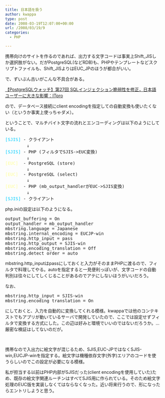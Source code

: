 ```yaml
---
title: 日本語を扱う
author: kwappa
type: post
date: 2008-03-19T12:07:00+00:00
url: /2008/03/19/9
categories:
  - PHP

---
```

携帯向けのサイトを作るのであれば、出力する文字コードは事実上Shift\_JISしか選択肢がない。だがPostgreSQL(などRDB)も、PHPやテンプレートなどスクリプトファイルも、Shift\_JISよりはEUC_JPのほうが都合がいい。

で、ずいぶん古いがこんな不具合がある。

[【PostgreSQLウォッチ】第27回 SQLインジェクション脆弱性を修正，日本語ユーザーに大きな影響：ITpro][1]

ので、データベース接続にclient encodingを指定しての自動変換も使いたくない（というか事実上使っちゃダメ）。

ということで、マルチバイト文字の流れとエンコーディングは以下のようにしている。

<pre><span style="color: #00ccff;">[SJIS]</span> - クライアント
　　　　　↓ 
<span style="color: #00ccff;">[SJIS]</span> - PHP (フィルタでSJIS-&gt;EUC変換)
　　　　　↓
<span style="color: #ffff99;">[EUC]</span>  - PostgreSQL (store)
　　　　　↓
<span style="color: #ffff99;">[EUC]</span>  - PostgreSQL (select)
　　　　　↓
<span style="color: #ffff99;">[EUC]</span>  - PHP (mb_output_handlerがEUC-&gt;SJIS変換)
　　　　　↓ 
<span style="color: #00ccff;">[SJIS]</span> - クライアント
</pre>

php.iniの設定は以下のようになる。

<pre class="code">output_buffering = On
output_handler = mb_output_handler
mbstring.language = Japanese
mbstring.internal_encoding = EUCJP-win
mbstring.http_input = pass
mbstring.http_output = SJIS-win
mbstring.encoding_translation = Off
mbstring.detect_order = auto
</pre>

mbstring.http_inputはpassにしておくと入力がそのままPHPに渡るので、フィルタで料理してやる。autoを指定すると一見便利っぽいが、文字コードの自動判別は往々にしてしくじることがあるのでアテにしないほうがいいだろう。

なお、

<pre class="code">mbstring.http_input = SJIS-win
mbstring.encoding_translation = On</pre>

にしておくと、入力を自動的に変換してくれる模様。kwappaでは他のコンテキストでもアプリが動いているサーバで開発していたので、ここでは設定せずフィルタで変換する方式にした。この辺は好みと環境でいいのではないだろうか。…厳密な検証はしてないのだが。

&nbsp;

携帯なので入出力に絵文字が混じるため、SJIS,EUC-JPではなくSJIS-win,EUCJP-winを指定する。絵文字は機種依存文字(外字)エリアのコードを使うらしいのでこの設定が必要になる模様。

私が担当する以前はPHP内部がSJISだった(client encodingを使用していた)ため、既存の絵文字関連ルーチンはすべてSJIS用に作られている。そのため絵文字処理のEUC版を実装しなくてはならなくなった。近い将来行うので、形になったらエントリしようと思う。

 [1]: http://itpro.nikkeibp.co.jp/article/COLUMN/20060530/239359/?P=2&ST=lin-server
